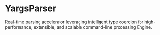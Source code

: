 # YargsParser
Real-time parsing accelerator leveraging intelligent type coercion for high-performance, extensible, and scalable command-line processing Engine.
